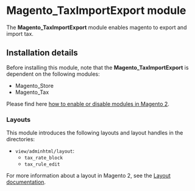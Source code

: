 # Magento_TaxImportExport module

The **Magento_TaxImportExport** module enables magento to export and import tax.

## Installation details

Before installing this module, note that the **Magento_TaxImportExport** is dependent on the following modules:

- Magento_Store
- Magento_Tax

Please find here [how to enable or disable modules in Magento 2](https://devdocs.magento.com/guides/v2.4/install-gde/install/cli/install-cli-subcommands-enable.html).

### Layouts

This module introduces the following layouts and layout handles in the directories:

- `view/adminhtml/layout`:
    - `tax_rate_block`
    - `tax_rule_edit`

For more information about a layout in Magento 2, see the [Layout documentation](https://devdocs.magento.com/guides/v2.4/frontend-dev-guide/layouts/layout-overview.html).
